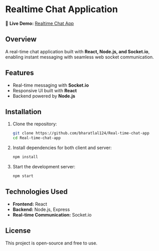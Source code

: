 # Realtime Chat Application  

🚀 **Live Demo:** [Realtime Chat App](https://bharat-chat-app.vercel.app/)  

## Overview  
A real-time chat application built with **React, Node.js, and Socket.io**, enabling instant messaging with seamless web socket communication.  

## Features  
- Real-time messaging with **Socket.io**  
- Responsive UI built with **React**  
- Backend powered by **Node.js**  

## Installation  
1. Clone the repository:  
   ```sh
   git clone https://github.com/bharatlal124/Real-time-chat-app
   cd Real-time-chat-app
   ```  
2. Install dependencies for both client and server:  
   ```sh
   npm install
   ```  
3. Start the development server:  
   ```sh
   npm start
   ```  

## Technologies Used  
- **Frontend:** React  
- **Backend:** Node.js, Express  
- **Real-time Communication:** Socket.io  

## License  
This project is open-source and free to use.  
